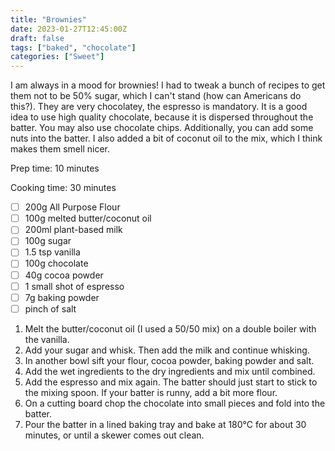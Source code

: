 ```yaml
---
title: "Brownies"
date: 2023-01-27T12:45:00Z
draft: false
tags: ["baked", "chocolate"]
categories: ["Sweet"]
---
```


I am always in a mood for brownies! I had to tweak a bunch of recipes to get them not to be 50% sugar, which I can't stand (how can Americans do this?). 
They are very chocolatey, the espresso is mandatory. It is a good idea to use high quality chocolate, because it is dispersed throughout the batter. You may also use chocolate chips. Additionally, you can add some nuts into the batter.
I also added a bit of coconut oil to the mix, which I think makes them smell nicer.

<div class="recipe">
Prep time: 10 minutes

Cooking time: 30 minutes

- [ ] 200g All Purpose Flour
- [ ] 100g melted butter/coconut oil
- [ ] 200ml plant-based milk
- [ ] 100g sugar
- [ ] 1.5 tsp vanilla
- [ ] 100g chocolate
- [ ] 40g cocoa powder
- [ ] 1 small shot of espresso
- [ ] 7g baking powder
- [ ] pinch of salt

1. Melt the butter/coconut oil (I used a 50/50 mix) on a double boiler with the vanilla.
2. Add your sugar and whisk. Then add the milk and continue whisking.
3. In another bowl sift your flour, cocoa powder, baking powder and salt.
4. Add the wet ingredients to the dry ingredients and mix until combined.
5. Add the espresso and mix again. The batter should just start to stick to the mixing spoon. If your batter is runny, add a bit more flour.
6. On a cutting board chop the chocolate into small pieces and fold into the batter.
7. Pour the batter in a lined baking tray and bake at 180°C for about 30 minutes, or until a skewer comes out clean.

</div>

